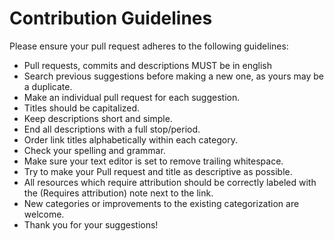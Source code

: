 Contribution Guidelines
=======================

Please ensure your pull request adheres to the following guidelines:

* Pull requests, commits and descriptions MUST be in english
* Search previous suggestions before making a new one, as yours may be a
duplicate.
* Make an individual pull request for each suggestion.
* Titles should be capitalized.
* Keep descriptions short and simple.
* End all descriptions with a full stop/period.
* Order link titles alphabetically within each category.
* Check your spelling and grammar.
* Make sure your text editor is set to remove trailing whitespace.
* Try to make your Pull request and title as descriptive as possible.
* All resources which require attribution should be correctly labeled with the
(Requires attribution) note next to the link.
* New categories or improvements to the existing categorization are welcome.
* Thank you for your suggestions!
